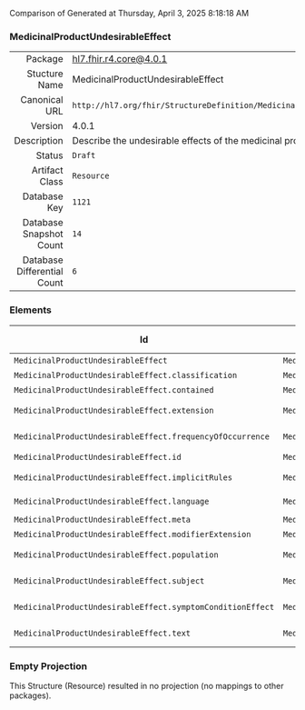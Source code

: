 Comparison of 
Generated at Thursday, April 3, 2025 8:18:18 AM

### MedicinalProductUndesirableEffect

|      |     |
| ---: | --- |
| Package | hl7.fhir.r4.core@4.0.1 |
| Stucture Name | MedicinalProductUndesirableEffect |
| Canonical URL | `http://hl7.org/fhir/StructureDefinition/MedicinalProductUndesirableEffect` |
| Version | 4.0.1 |
| Description | Describe the undesirable effects of the medicinal product. |
| Status | `Draft` |
| Artifact Class | `Resource` |
| Database Key | `1121` |
| Database Snapshot Count | `14` |
| Database Differential Count | `6` |

### Elements

| Id | Path | Name | Base Path | Short | Cardinality | Collated Type | Binding Strength | Binding Value Set |
| -- | ---- | ---- | --------- | ----- | ----------- | ------------- | ---------------- | ----------------- |
| `MedicinalProductUndesirableEffect` | `MedicinalProductUndesirableEffect` | `MedicinalProductUndesirableEffect` | MedicinalProductUndesirableEffect | MedicinalProductUndesirableEffect | 0..* | MedicinalProductUndesirableEffect |  |  |
| `MedicinalProductUndesirableEffect.classification` | `MedicinalProductUndesirableEffect.classification` | `classification` | MedicinalProductUndesirableEffect.classification | Classification of the effect | 0..1 | CodeableConcept |  |  |
| `MedicinalProductUndesirableEffect.contained` | `MedicinalProductUndesirableEffect.contained` | `contained` | DomainResource.contained | Contained, inline Resources | 0..* | Resource |  |  |
| `MedicinalProductUndesirableEffect.extension` | `MedicinalProductUndesirableEffect.extension` | `extension` | DomainResource.extension | Additional content defined by implementations | 0..* | Extension |  |  |
| `MedicinalProductUndesirableEffect.frequencyOfOccurrence` | `MedicinalProductUndesirableEffect.frequencyOfOccurrence` | `frequencyOfOccurrence` | MedicinalProductUndesirableEffect.frequencyOfOccurrence | The frequency of occurrence of the effect | 0..1 | CodeableConcept |  |  |
| `MedicinalProductUndesirableEffect.id` | `MedicinalProductUndesirableEffect.id` | `id` | Resource.id | Logical id of this artifact | 0..1 | id |  |  |
| `MedicinalProductUndesirableEffect.implicitRules` | `MedicinalProductUndesirableEffect.implicitRules` | `implicitRules` | Resource.implicitRules | A set of rules under which this content was created | 0..1 | uri |  |  |
| `MedicinalProductUndesirableEffect.language` | `MedicinalProductUndesirableEffect.language` | `language` | Resource.language | Language of the resource content | 0..1 | code | `Required` | `http://hl7.org/fhir/ValueSet/all-languages` |
| `MedicinalProductUndesirableEffect.meta` | `MedicinalProductUndesirableEffect.meta` | `meta` | Resource.meta | Metadata about the resource | 0..1 | Meta |  |  |
| `MedicinalProductUndesirableEffect.modifierExtension` | `MedicinalProductUndesirableEffect.modifierExtension` | `modifierExtension` | DomainResource.modifierExtension | Extensions that cannot be ignored | 0..* | Extension |  |  |
| `MedicinalProductUndesirableEffect.population` | `MedicinalProductUndesirableEffect.population` | `population` | MedicinalProductUndesirableEffect.population | The population group to which this applies | 0..* | Population |  |  |
| `MedicinalProductUndesirableEffect.subject` | `MedicinalProductUndesirableEffect.subject` | `subject` | MedicinalProductUndesirableEffect.subject | The medication for which this is an indication | 0..* | Reference(http://hl7.org/fhir/StructureDefinition/Medication), Reference(http://hl7.org/fhir/StructureDefinition/MedicinalProduct) |  |  |
| `MedicinalProductUndesirableEffect.symptomConditionEffect` | `MedicinalProductUndesirableEffect.symptomConditionEffect` | `symptomConditionEffect` | MedicinalProductUndesirableEffect.symptomConditionEffect | The symptom, condition or undesirable effect | 0..1 | CodeableConcept |  |  |
| `MedicinalProductUndesirableEffect.text` | `MedicinalProductUndesirableEffect.text` | `text` | DomainResource.text | Text summary of the resource, for human interpretation | 0..1 | Narrative |  |  |
### Empty Projection

This Structure (Resource) resulted in no projection (no mappings to other packages).

